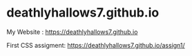 # deathlyhallows7.github.io

My Website : https://deathlyhallows7.github.io

First CSS assigment: https://deathlyhallows7.github.io/assign1/

